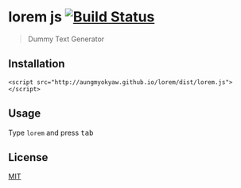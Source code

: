 # lorem js [![Build Status][build-badge]][travis-url]
> Dummy Text Generator

## Installation
```
<script src="http://aungmyokyaw.github.io/lorem/dist/lorem.js"></script>
```

## Usage
Type ```lorem``` and press <kbd>tab</kbd>

## License
[MIT](./LICENSE)

[build-badge]: https://travis-ci.org/AungMyoKyaw/lorem.svg?branch=master
[travis-url]: https://travis-ci.org/AungMyoKyaw/lorem
